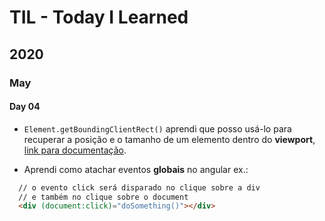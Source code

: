 # TIL - Today I Learned

## 2020

### May

#### Day 04

- `Element.getBoundingClientRect()` aprendi que posso usá-lo para recuperar a posição e o tamanho de um elemento dentro do **viewport**, [link para documentação](https://developer.mozilla.org/en-US/docs/Web/API/Element/getBoundingClientRect).

- Aprendi como atachar eventos **globais** no angular ex.:

```html
  // o evento click será disparado no clique sobre a div
  // e também no clique sobre o document
  <div (document:click)="doSomething()"></div>
```
